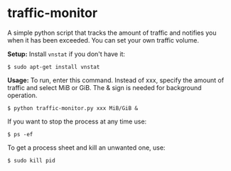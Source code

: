 # traffic-monitor
A simple python script that tracks the amount of traffic and notifies you when it has been exceeded. You can set your own traffic volume.

**Setup:**
Install ```vnstat``` if you don't have it:
```
$ sudo apt-get install vnstat
```

**Usage:**
To run, enter this command. Instead of xxx, specify the amount of traffic and select MiB or GiB. The & sign is needed for background operation.
```
$ python traffic-monitor.py xxx MiB/GiB &
```
If you want to stop the process at any time use:
```
$ ps -ef
```
To get a process sheet and kill an unwanted one, use:
```
$ sudo kill pid
```
